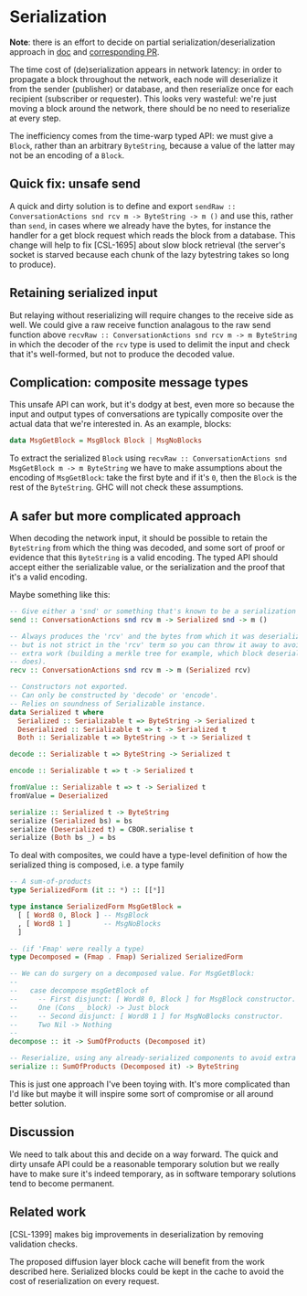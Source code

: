 # Serialization

**Note**: there is an effort to decide on partial serialization/deserialization approach in [doc](https://github.com/input-output-hk/cardano-sl/blob/volhovm/csl1859-serialization-doc/docs/proposals/serialization.md) and [corresponding PR](https://github.com/input-output-hk/cardano-sl/pull/1903).

The time cost of (de)serialization appears in network latency: in order to
propagate a block throughout the network, each node will deserialize it from
the sender (publisher) or database, and then reserialize once for each
recipient (subscriber or requester). This looks very wasteful: we're just
moving a block around the network, there should be no need to reserialize
at every step.

The inefficiency comes from the time-warp typed API: we must give a `Block`,
rather than an arbitrary `ByteString`, because a value of the latter may not
be an encoding of a `Block`.

## Quick fix: unsafe send

A quick and dirty solution is to define and export
`sendRaw :: ConversationActions snd rcv m -> ByteString -> m ()`
and use this, rather than `send`, in cases where we already have the bytes,
for instance the handler for a get block request which reads the block from
a database. This change will help to fix [CSL-1695] about slow block retrieval
(the server's socket is starved because each chunk of the lazy bytestring takes
so long to produce).

## Retaining serialized input

But relaying without reserializing will require changes to the receive side
as well. We could give a raw receive function analagous to the raw send
function above
`recvRaw :: ConversationActions snd rcv m -> m ByteString`
in which the decoder of the `rcv` type is used to delimit the input and check
that it's well-formed, but not to produce the decoded value.

## Complication: composite message types

This unsafe API can work, but it's dodgy at best, even more so because the
input and output types of conversations are typically composite over the
actual data that we're interested in. As an example, blocks:

```Haskell
data MsgGetBlock = MsgBlock Block | MsgNoBlocks
```

To extract the serialized `Block` using
`recvRaw :: ConversationActions snd MsgGetBlock m -> m ByteString`
we have to make assumptions about the encoding of `MsgGetBlock`: take the
first byte and if it's `0`, then the `Block` is the rest of the `ByteString`.
GHC will not check these assumptions.

## A safer but more complicated approach

When decoding the network input, it should be possible to retain the
`ByteString` from which the thing was decoded, and some sort of proof or
evidence that this `ByteString` is a valid encoding. The typed API should
accept either the serializable value, or the serialization and the proof that
it's a valid encoding.

Maybe something like this:

```Haskell
-- Give either a 'snd' or something that's known to be a serialization of it.
send :: ConversationActions snd rcv m -> Serialized snd -> m ()

-- Always produces the 'rcv' and the bytes from which it was deserialized,
-- but is not strict in the 'rcv' term so you can throw it away to avoid
-- extra work (building a merkle tree for example, which block deserialization
-- does).
recv :: ConversationActions snd rcv m -> m (Serialized rcv)

-- Constructors not exported.
-- Can only be constructed by 'decode' or 'encode'.
-- Relies on soundness of Serializable instance.
data Serialized t where
  Serialized :: Serializable t => ByteString -> Serialized t
  Deserialized :: Serializable t => t -> Serialized t
  Both :: Serializable t => ByteString -> t -> Serialized t

decode :: Serializable t => ByteString -> Serialized t

encode :: Serializable t => t -> Serialized t

fromValue :: Serializable t => t -> Serialized t
fromValue = Deserialized

serialize :: Serialized t -> ByteString
serialize (Serialized bs) = bs
serialize (Deserialized t) = CBOR.serialise t
serialize (Both bs _) = bs
```

To deal with composites, we could have a type-level definition of how the
serialized thing is composed, i.e. a type family

```Haskell
-- A sum-of-products
type SerializedForm (it :: *) :: [[*]]

type instance SerializedForm MsgGetBlock =
  [ [ Word8 0, Block ] -- MsgBlock
  , [ Word8 1 ]        -- MsgNoBlocks
  ]
```

```Haskell
-- (if 'Fmap' were really a type)
type Decomposed = (Fmap . Fmap) Serialized SerializedForm

-- We can do surgery on a decomposed value. For MsgGetBlock:
--
--   case decompose msgGetBlock of
--     -- First disjunct: [ Word8 0, Block ] for MsgBlock constructor.
--     One (Cons _ block) -> Just block
--     -- Second disjunct: [ Word8 1 ] for MsgNoBlocks constructor.
--     Two Nil -> Nothing
--
decompose :: it -> SumOfProducts (Decomposed it)

-- Reserialize, using any already-serialized components to avoid extra work.
serialize :: SumOfProducts (Decomposed it) -> ByteString
```

This is just one approach I've been toying with. It's more complicated than
I'd like but maybe it will inspire some sort of compromise or all around better
solution.

## Discussion

We need to talk about this and decide on a way forward. The quick and dirty
unsafe API could be a reasonable temporary solution but we really have to make
sure it's indeed temporary, as in software temporary solutions tend to become
permanent.

## Related work

[CSL-1399] makes big improvements in deserialization by removing validation
checks.

The proposed diffusion layer block cache will benefit from the work described
here. Serialized blocks could be kept in the cache to avoid the cost of
reserialization on every request.
